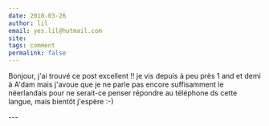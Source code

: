 ```yaml
---
date: 2010-03-26
author: lil
email: yes.lil@hotmail.com
site: 
tags: comment
permalink: false
---
```


<p>Bonjour, j'ai trouvé ce post excellent !! je vis depuis à peu près 1 and et demi à A'dam mais j'avoue que je ne parle pas encore suffisamment le néerlandais pour ne serait-ce penser répondre au téléphone ds cette langue, mais bientôt j'espère :-)</p>
---